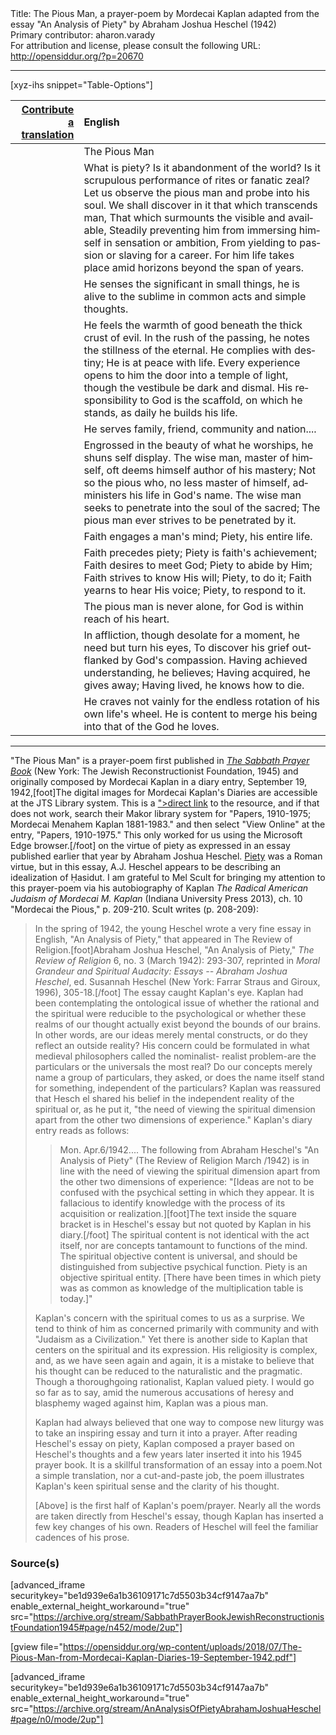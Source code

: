 <html>
<head></head>
<body>
Title: The Pious Man, a prayer-poem by Mordecai Kaplan adapted from the essay "An Analysis of Piety" by Abraham Joshua Heschel (1942)<br />
Primary contributor: aharon.varady<br />
For attribution and license, please consult the following URL: <a href="http://opensiddur.org/?p=20670">http://opensiddur.org/?p=20670</a>
<p />
<hr />

[xyz-ihs snippet="Table-Options"]<table style="margin-left: auto; margin-right: auto;" class="draggable">
<thead><tr><th id="x" style="text-align: right;"><a href="/translate/" target="_blank" rel="noopener">Contribute a translation</a></th><th style="text-align: left;">English</th></tr></thead>
<tbody>
<tr><td style="vertical-align:top;">
<div class="liturgy" lang="he">

</span></div></td>
 
<td style="vertical-align:top;">
<div class="english" lang="en">
The Pious Man
</div></td></tr>


<tr><td style="vertical-align:top;">
<div class="liturgy" lang="he">

</span></div></td>
 
<td style="vertical-align:top;">
<div class="english" lang="en">
What is piety? Is it abandonment of the world?
Is it scrupulous performance of rites or fanatic zeal?
Let us observe the pious man and probe into his soul.
We shall discover in it that which transcends man,
That which surmounts the visible and available,
Steadily preventing him from immersing himself in sensation or ambition,
From yielding to passion or slaving for a career.
For him life takes place amid horizons beyond the span of years.
</div></td></tr>


<tr><td style="vertical-align:top;">
<div class="liturgy" lang="he">

</span></div></td>
 
<td style="vertical-align:top;">
<div class="english" lang="en">
He senses the significant in small things, he is alive to the sublime in common acts and simple thoughts.
</div></td></tr>


<tr><td style="vertical-align:top;">
<div class="liturgy" lang="he">

</span></div></td>
 
<td style="vertical-align:top;">
<div class="english" lang="en">
He feels the warmth of good beneath the thick crust of evil.
In the rush of the passing, he notes the stillness of the eternal.
He complies with destiny; He is at peace with life.
Every experience opens to him the door into a temple of light, though the vestibule be dark and dismal.
His responsibility to God is the scaffold, on which he stands, as daily he builds his life.
</div></td></tr>


<tr><td style="vertical-align:top;">
<div class="liturgy" lang="he">

</span></div></td>
 
<td style="vertical-align:top;">
<div class="english" lang="en">
He serves family, friend, community and nation....
</div></td></tr>


<tr><td style="vertical-align:top;">
<div class="liturgy" lang="he">

</span></div></td>
 
<td style="vertical-align:top;">
<div class="english" lang="en">
Engrossed in the beauty of what he worships, he shuns self display.
The wise man, master of himself, oft deems himself author of his mastery;
Not so the pious who, no less master of himself, administers his life in God's name.
The wise man seeks to penetrate into the soul of the sacred;
The pious man ever strives to be penetrated by it.
</div></td></tr>


<tr><td style="vertical-align:top;">
<div class="liturgy" lang="he">

</span></div></td>
 
<td style="vertical-align:top;">
<div class="english" lang="en">
Faith engages a man's mind;
Piety, his entire life.
</div></td></tr>


<tr><td style="vertical-align:top;">
<div class="liturgy" lang="he">

</span></div></td>
 
<td style="vertical-align:top;">
<div class="english" lang="en">
Faith precedes piety; Piety is faith's achievement;
Faith desires to meet God; Piety to abide by Him;
Faith strives to know His will; Piety, to do it;
Faith yearns to hear His voice; Piety, to respond to it.
</div></td></tr>


<tr><td style="vertical-align:top;">
<div class="liturgy" lang="he">

</span></div></td>
 
<td style="vertical-align:top;">
<div class="english" lang="en">
The pious man is never alone, for God is within reach of his heart.
</div></td></tr>


<tr><td style="vertical-align:top;">
<div class="liturgy" lang="he">

</span></div></td>
 
<td style="vertical-align:top;">
<div class="english" lang="en">
In affliction, though desolate for a moment, he need but turn his eyes,
To discover his grief outflanked by God's compassion.
Having achieved understanding, he believes;
Having acquired, he gives away;
Having lived, he knows how to die.
</div></td></tr>


<tr><td style="vertical-align:top;">
<div class="liturgy" lang="he">

</span></div></td>
 
<td style="vertical-align:top;">
<div class="english" lang="en">
He craves not vainly for the endless rotation of his own life's wheel.
He is content to merge his being into that of the God he loves.
</div></td></tr>
</tbody></table>

<hr />

"The Pious Man" is a prayer-poem first published in <em><a href="https://opensiddur.org/compilations/siddurim/sabbath-prayer-book-by-mordecai-kaplan-1945/">The Sabbath Prayer Book</a></em> (New York: The Jewish Reconstructionist Foundation, 1945) and originally composed by Mordecai Kaplan in a diary entry, September 19, 1942,[foot]The digital images for Mordecai Kaplan's Diaries are accessible at the JTS Library system. This is a <a href="http://sylvester.jtsa.edu:1801/view/action/singleViewer.do?dvs=1531515968280~992&locale=en_US&VIEWER_URL=/view/action/singleViewer.do?&DELIVERY_RULE_ID=10&search_terms=Kaplan%20diaries&adjacency=N&application=DIGITOOL-3&frameId=1&usePid1=true&usePid2=true">">direct link</a> to the resource, and if that does not work, search their Makor library system for "Papers, 1910-1975; Mordecai Menahem Kaplan 1881-1983." and then select "View Online" at the entry, "Papers, 1910-1975." This only worked for us using the Microsoft Edge browser.[/foot] on the virtue of piety as expressed in an essay published earlier that year by Abraham Joshua Heschel. <a href="https://en.wikipedia.org/wiki/Piety">Piety</a> was a Roman virtue, but in this essay, A.J. Heschel appears to be describing an idealization of Ḥasidut. I am grateful to Mel Scult for bringing my attention to this prayer-poem via his autobiography of Kaplan <em>The Radical American Judaism of Mordecai M. Kaplan</em> (Indiana University Press 2013), ch. 10 "Mordecai the Pious," p. 209-210. Scult writes (p. 208-209):

<blockquote>In the spring of 1942, the young Heschel wrote a very fine essay in English, "An Analysis of Piety," that appeared in The Review of Religion.[foot]Abraham Joshua Heschel, "An Analysis of Piety," <em>The Review of Religion</em> 6, no. 3 (March 1942): 293-307, reprinted in <em>Moral Grandeur and Spiritual Audacity: Essays -- Abraham Joshua Heschel</em>, ed. Susannah Heschel (New York: Farrar Straus and Giroux, 1996), 305-18.[/foot] The essay caught Kaplan's eye. Kaplan had been contemplating the ontological issue of whether the rational and the spiritual were reducible to the psychological or whether these realms of our thought actually exist beyond the bounds of our brains. In other words, are our ideas merely mental constructs, or do they reflect an outside reality? His concern could be formulated in what medieval philosophers called the nominalist- realist problem-are the particulars or the universals the most real? Do our concepts merely name a group of particulars, they asked, or does the name itself stand for something, independent of the particulars? Kaplan was reassured that Hesch el shared his belief in the independent reality of the spiritual or, as he put it, "the need of viewing the spiritual dimension apart from the other two dimensions of experience." Kaplan's diary entry reads as follows:

<blockquote>Mon. Apr.6/1942.... The following from Abraham Heschel's "An Analysis of Piety" (The Review of Religion March /1942) is in line with the need of viewing the spiritual dimension apart from the other two dimensions of experience: "[Ideas are not to be confused with the psychical setting in which they appear. It is fallacious to identify knowledge with the process of its acquisition or realization.][foot]The text inside the square bracket is in Heschel's essay but not quoted by Kaplan in his diary.[/foot] The spiritual content is not identical with the act itself, nor are concepts tantamount to functions of the mind. The spiritual objective content is universal, and should be distinguished from subjective psychical function. Piety is an objective spiritual entity. [There have been times in which piety was as common as knowledge of the multiplication table is today.]"</blockquote>

Kaplan's concern with the spiritual comes to us as a surprise. We tend to think of him as concerned primarily with community and with "Judaism as a Civilization." Yet there is another side to Kaplan that centers on the spiritual and its expression. His religiosity is complex, and, as we have seen again and again, it is a mistake to believe that his thought can be reduced to the naturalistic and the pragmatic. Though a thoroughgoing rationalist, Kaplan valued piety. I would go so far as to say, amid the numerous accusations of heresy and blasphemy waged against him, Kaplan was a pious man.

Kaplan had always believed that one way to compose new liturgy was to take an inspiring essay and turn it into a prayer. After reading Heschel's essay on piety, Kaplan composed a prayer based on Heschel's thoughts and a few years later inserted it into his 1945 prayer book. It is a skillful transformation of an essay into a poem.Not a simple translation, nor a cut-and-paste job, the poem illustrates Kaplan's keen spiritual sense and the clarity of his thought.

[Above] is the first half of Kaplan's poem/prayer. Nearly all the words are taken directly from Heschel's essay, though Kaplan has inserted a few key changes of his own. Readers of Heschel will feel the familiar cadences of his prose.</blockquote>


<h3>Source(s)</h3>

[advanced_iframe securitykey="be1d939e6a1b36109171c7d5503b34cf9147aa7b" enable_external_height_workaround="true" src="https://archive.org/stream/SabbathPrayerBookJewishReconstructionistFoundation1945#page/n452/mode/2up"]

[gview file="https://opensiddur.org/wp-content/uploads/2018/07/The-Pious-Man-from-Mordecai-Kaplan-Diaries-19-September-1942.pdf"]

[advanced_iframe securitykey="be1d939e6a1b36109171c7d5503b34cf9147aa7b" enable_external_height_workaround="true" src="https://archive.org/stream/AnAnalysisOfPietyAbrahamJoshuaHeschel#page/n0/mode/2up"]

</body>
</html>